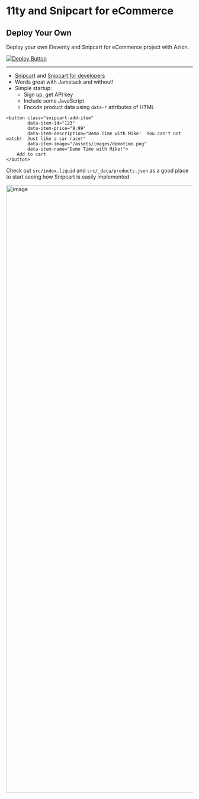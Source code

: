 # 11ty and Snipcart for eCommerce

## Deploy Your Own

Deploy your own Eleventy and Snipcart for eCommerce project with Azion.

[![Deploy Button](/static/button.png)](https://console.azion.com/create/azion-community/eleventy-snipcart-for-ecommerce "Deploy with Azion")


---

- [Snipcart](https://snipcart.com/) and [Snipcart for developers](https://snipcart.com/ecommerce-for-developers)
- Words great with Jamstack and without!
- Simple startup:
  - Sign up, get API key
  - Include some JavaScript
  - Encode product data using
    `data-*` attributes of HTML

```
<button class="snipcart-add-item" 
        data-item-id="123" 
        data-item-price="9.99" 
        data-item-description="Demo Time with Mike!  You can't not watch!  Just like a car race!"
        data-item-image="/assets/images/demotime.png" 
        data-item-name="Demo Time with Mike!">
    Add to cart
</button>
```

Check out `src/index.liquid` and `src/_data/products.json` as a good place to start seeing how Snipcart is easily implemented.

<img width="1639" alt="image" src="https://github.com/cscie114/jamstack-tapas-snipcart-store/assets/4117033/f8487499-8626-4861-ab89-610d42caabec">
